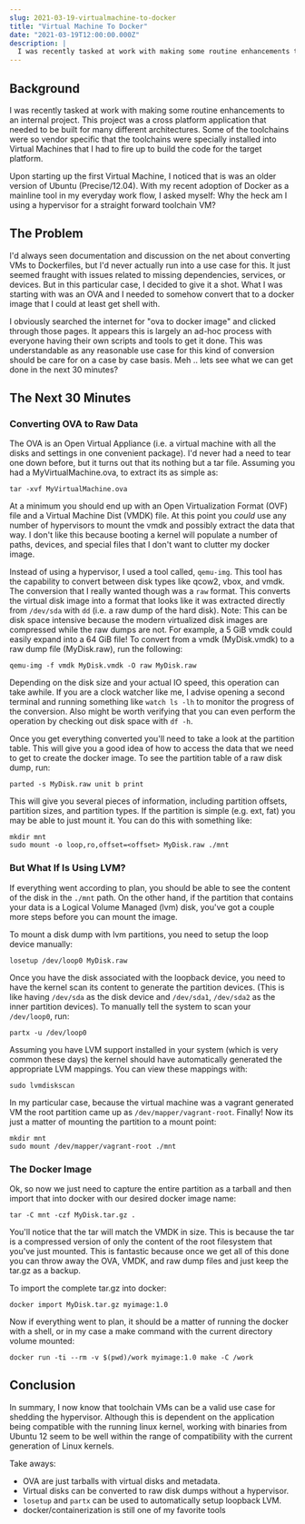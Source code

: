 ```yaml
---
slug: 2021-03-19-virtualmachine-to-docker
title: "Virtual Machine To Docker"
date: "2021-03-19T12:00:00.000Z"
description: |
  I was recently tasked at work with making some routine enhancements to an internal project that was built with toolchains that had been organized into Virtual Machines that I had to fire up. With my recent adoption of Docker as a mainline tool in my everyday work flow, I asked myself: *Why the heck am I using a hypervisor for a straight forward toolchain VM?*
---
```


## Background

I was recently tasked at work with making some routine enhancements to an internal project. This project was a cross platform application that needed to be built for many different architectures. Some of the toolchains were so vendor specific that the toolchains were specially installed into Virtual Machines that I had to fire up to build the code for the target platform. 

<!--truncate-->

Upon starting up the first Virtual Machine, I noticed that is was an older version of Ubuntu (Precise/12.04). With my recent adoption of Docker as a mainline tool in my everyday work flow, I asked myself: Why the heck am I using a hypervisor for a straight forward toolchain VM?

## The Problem

I'd always seen documentation and discussion on the net about converting VMs to Dockerfiles, but I'd never actually run into a use case for this. It just seemed fraught with issues related to missing dependencies, services, or devices. But in this particular case, I decided to give it a shot. What I was starting with was an OVA and I needed to somehow convert that to a docker image that I could at least get shell with.

I obviously searched the internet for "ova to docker image" and clicked through those pages. It appears this is largely an ad-hoc process with everyone having their own scripts and tools to get it done. This was understandable as any reasonable use case for this kind of conversion should be care for on a case by case basis. Meh .. lets see what we can get done in the next 30 minutes?

## The Next 30 Minutes

### Converting OVA to Raw Data

The OVA is an Open Virtual Appliance (i.e. a virtual machine with all the disks and settings in one convenient package). I'd never had a need to tear one down before, but it turns out that its nothing but a tar file. Assuming you had a MyVirtualMachine.ova, to extract its as simple as:

```
tar -xvf MyVirtualMachine.ova
```

At a minimum you should end up with an Open Virtualization Format (OVF) file and a Virtual Machine Dist (VMDK) file. At this point you *could* use any number of hypervisors to mount the vmdk and possibly extract the data that way. I don't like this because booting a kernel will populate a number of paths, devices, and special files that I don't want to clutter my docker image.

Instead of using a hypervisor, I used a tool called, `qemu-img`. This tool has the capability to convert between disk types like qcow2, vbox, and vmdk. The conversion that I really wanted though was a `raw` format. This converts the virtual disk image into a format that looks like it was extracted directly from `/dev/sda` with `dd` (i.e. a raw dump of the hard disk). Note: This can be disk space intensive because the modern virtualized disk images are compressed while the raw dumps are not. For example, a 5 GiB vmdk could easily expand into a 64 GiB file! To convert from a vmdk (MyDisk.vmdk) to a raw dump file (MyDisk.raw), run the following:

```
qemu-img -f vmdk MyDisk.vmdk -O raw MyDisk.raw
```

Depending on the disk size and your actual IO speed, this operation can take awhile. If you are a clock watcher like me, I advise opening a second terminal and running something like `watch ls -lh` to monitor the progress of the conversion. Also might be worth verifying that you can even perform the operation by checking out disk space with `df -h`.

Once you get everything converted you'll need to take a look at the partition table. This will give you a good idea of how to access the data that we need to get to create the docker image. To see the partition table of a raw disk dump, run:

```
parted -s MyDisk.raw unit b print
```

This will give you several pieces of information, including partition offsets, partition sizes, and partition types. If the partition is simple (e.g. ext, fat) you may be able to just mount it. You can do this with something like:

```
mkdir mnt
sudo mount -o loop,ro,offset=<offset> MyDisk.raw ./mnt
```

### But What If Is Using LVM?

If everything went according to plan, you should be able to see the content of the disk in the `./mnt` path. On the other hand, if the partition that contains your data is a Logical Volume Managed (lvm) disk, you've got a couple more steps before you can mount the image.

To mount a disk dump with lvm partitions, you need to setup the loop device manually:

```
losetup /dev/loop0 MyDisk.raw
```

Once you have the disk associated with the loopback device, you need to have the kernel scan its content to generate the partition devices. (This is like having `/dev/sda` as the disk device and `/dev/sda1`, `/dev/sda2` as the inner partition devices). To manually tell the system to scan your `/dev/loop0`, run:

```
partx -u /dev/loop0
```

Assuming you have LVM support installed in your system (which is very common these days) the kernel should have automatically generated the appropriate LVM mappings. You can view these mappings with:

```
sudo lvmdiskscan
```

In my particular case, because the virtual machine was a vagrant generated VM the root partition came up as `/dev/mapper/vagrant-root`. Finally! Now its just a matter of mounting the partition to a mount point:

```
mkdir mnt
sudo mount /dev/mapper/vagrant-root ./mnt
```

### The Docker Image

Ok, so now we just need to capture the entire partition as a tarball and then import that into docker with our desired docker image name:

```
tar -C mnt -czf MyDisk.tar.gz .
```

You'll notice that the tar will match the VMDK in size. This is because the tar is a compressed version of only the content of the root filesystem that you've just mounted. This is fantastic because once we get all of this done you can throw away the OVA, VMDK, and raw dump files and just keep the tar.gz as a backup.

To import the complete tar.gz into docker:

```
docker import MyDisk.tar.gz myimage:1.0
```

Now if everything went to plan, it should be a matter of running the docker with a shell, or in my case a make command with the current directory volume mounted:

```
docker run -ti --rm -v $(pwd)/work myimage:1.0 make -C /work
```

## Conclusion

In summary, I now know that toolchain VMs can be a valid use case for shedding the hypervisor. Although this is dependent on the application being compatible with the running linux kernel, working with binaries from Ubuntu 12 seem to be well within the range of compatibility with the current generation of Linux kernels.

Take aways:

- OVA are just tarballs with virtual disks and metadata.
- Virtual disks can be converted to raw disk dumps without a hypervisor.
- `losetup` and `partx` can be used to automatically setup loopback LVM.
- docker/containerization is still one of my favorite tools
